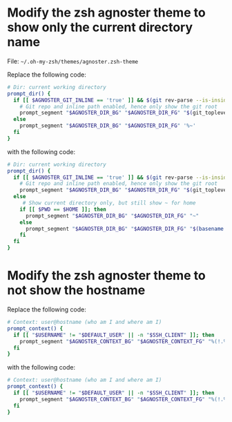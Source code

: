 # Modify the zsh agnoster theme to show only the current directory name

File: `~/.oh-my-zsh/themes/agnoster.zsh-theme`

Replace the following code:

```bash
# Dir: current working directory
prompt_dir() {
  if [[ $AGNOSTER_GIT_INLINE == 'true' ]] && $(git rev-parse --is-inside-work-tree >/dev/null 2>&1); then
    # Git repo and inline path enabled, hence only show the git root
    prompt_segment "$AGNOSTER_DIR_BG" "$AGNOSTER_DIR_FG" "$(git_toplevel | sed "s:^$HOME:~:")"
  else
    prompt_segment "$AGNOSTER_DIR_BG" "$AGNOSTER_DIR_FG" '%~'
  fi
}
```

with the following code:

```bash
# Dir: current working directory
prompt_dir() {
  if [[ $AGNOSTER_GIT_INLINE == 'true' ]] && $(git rev-parse --is-inside-work-tree >/dev/null 2>&1); then
    # Git repo and inline path enabled, hence only show the git root
    prompt_segment "$AGNOSTER_DIR_BG" "$AGNOSTER_DIR_FG" "$(git_toplevel | sed "s:^$HOME:~:")"
  else
     # Show current directory only, but still show ~ for home
    if [[ $PWD == $HOME ]]; then
      prompt_segment "$AGNOSTER_DIR_BG" "$AGNOSTER_DIR_FG" "~"
    else
      prompt_segment "$AGNOSTER_DIR_BG" "$AGNOSTER_DIR_FG" "$(basename $PWD)"
    fi
  fi
}
```

# Modify the zsh agnoster theme to not show the hostname



Replace the following code:

```bash
# Context: user@hostname (who am I and where am I)
prompt_context() {
  if [[ "$USERNAME" != "$DEFAULT_USER" || -n "$SSH_CLIENT" ]]; then
    prompt_segment "$AGNOSTER_CONTEXT_BG" "$AGNOSTER_CONTEXT_FG" "%(!.%{%F{$AGNOSTER_STATUS_ROOT_FG}%}.)%n@%m"
  fi
}
```

with the following code:

```bash
# Context: user@hostname (who am I and where am I)
prompt_context() {
  if [[ "$USERNAME" != "$DEFAULT_USER" || -n "$SSH_CLIENT" ]]; then
    prompt_segment "$AGNOSTER_CONTEXT_BG" "$AGNOSTER_CONTEXT_FG" "%(!.%{%F{$AGNOSTER_STATUS_ROOT_FG}%}.)%n"
  fi
}
```